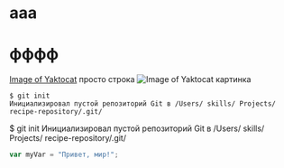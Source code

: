 # ааа 
# фффф
[Image of Yaktocat](https://octodex.github.com/images/yaktocat.png) просто строка
![Image of Yaktocat](https://octodex.github.com/images/yaktocat.png) картинка


```
$ git init
Инициализировал пустой репозиторий Git в /Users/ skills/ Projects/ recipe-repository/.git/
```

$ git init
Инициализировал пустой репозиторий Git в /Users/ skills/ Projects/ recipe-repository/.git/

``` javascript 
var myVar = "Привет, мир!";
```
